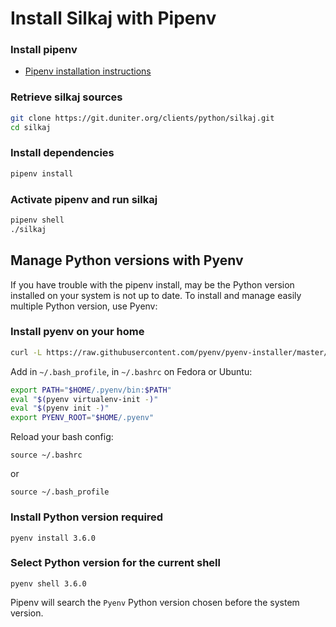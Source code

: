 # Install Silkaj with Pipenv

### Install pipenv

- [Pipenv installation instructions](https://github.com/pypa/pipenv#installation)

### Retrieve silkaj sources
```bash
git clone https://git.duniter.org/clients/python/silkaj.git
cd silkaj
```

### Install dependencies
```bash
pipenv install
```

### Activate pipenv and run silkaj
```bash
pipenv shell
./silkaj
```

## Manage Python versions with Pyenv

If you have trouble with the pipenv install, may be the Python version installed on your system is not up to date.
To install and manage easily multiple Python version, use Pyenv:

### Install pyenv on your home
```bash
curl -L https://raw.githubusercontent.com/pyenv/pyenv-installer/master/bin/pyenv-installer | bash
```

Add in `~/.bash_profile`, in `~/.bashrc` on Fedora or Ubuntu:

```bash
export PATH="$HOME/.pyenv/bin:$PATH"
eval "$(pyenv virtualenv-init -)"
eval "$(pyenv init -)"
export PYENV_ROOT="$HOME/.pyenv"
```

Reload your bash config:

    source ~/.bashrc

or

    source ~/.bash_profile

### Install Python version required

    pyenv install 3.6.0

### Select Python version for the current shell

    pyenv shell 3.6.0

Pipenv will search the `Pyenv` Python version chosen before the system version.
